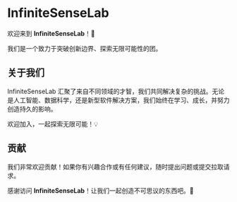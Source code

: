 # InfiniteSenseLab

欢迎来到 **InfiniteSenseLab**！🌟

我们是一个致力于突破创新边界、探索无限可能性的团。

## 关于我们

InfiniteSenseLab 汇聚了来自不同领域的才智，我们共同解决复杂的挑战。无论是人工智能、数据科学，还是新型软件解决方案，我们始终在学习、成长，并努力创造持久的影响。  

欢迎加入，一起探索无限可能！💡

## 贡献

我们非常欢迎贡献！如果你有兴趣合作或有任何建议，随时提出问题或提交拉取请求。

感谢访问 **InfiniteSenseLab**！让我们一起创造不可思议的东西吧。🚀
